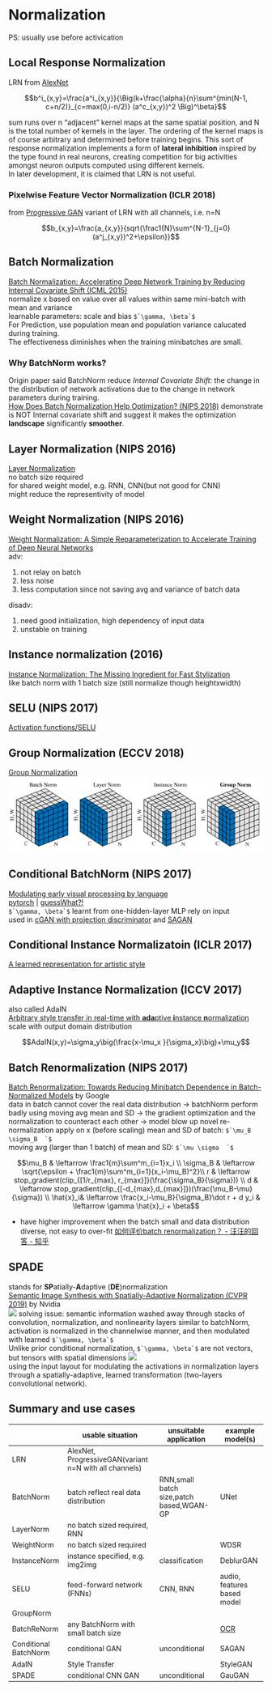 # Normalization
PS: usually use before activication
## Local Response Normalization
LRN from [AlexNet](/CNN/models.html#alexnet)  
```math
b^i_{x,y}=\frac{a^i_{x,y}}{\Big(k+\frac{\alpha}{n}\sum^{min(N-1, c+n/2)}_{c=max(0,i-n/2)} (a^c_{x,y})^2 \Big)^\beta}
```
sum runs over n “adjacent” kernel maps at the same spatial position, and N is the total number of kernels in the layer. The ordering of the kernel maps is of course arbitrary and determined before training begins. This sort of response normalization implements a form of **lateral inhibition** inspired by the type found in real neurons, creating competition for big activities amongst neuron outputs computed using different kernels.  
In later development, it is claimed that LRN is not useful.

### Pixelwise Feature Vector Normalization (ICLR 2018)
from [Progressive GAN](/GAN/GAN_image2image.html#progressive-gan-iclr-2018)
variant of LRN with all channels, i.e. n=N
```math
b_{x,y}=\frac{a_{x,y}}{sqrt{\frac1{N}\sum^{N-1}_{j=0}(a^j_{x,y})^2+\epsilon}}
```

## Batch Normalization
[Batch Normalization: Accelerating Deep Network Training by Reducing Internal Covariate Shift (ICML 2015)](https://arxiv.org/abs/1502.03167)  
normalize x based on value over all values within same mini-batch with mean and variance  
learnable parameters: scale and bias ``$`\gamma, \beta`$``  
For Prediction, use population mean and population variance calucated during training.  
The effectiveness diminishes when the training minibatches are small.  
### Why BatchNorm works?
Origin paper said BatchNorm reduce *Internal Covariate Shift*: the change in the distribution of network activations due to the change in network parameters during training.  
[How Does Batch Normalization Help Optimization? (NIPS 2018)](https://arxiv.org/abs/1805.11604) demonstrate is NOT Internal covariate shift and suggest it makes the optimization **landscape** significantly **smoother**. 

## Layer Normalization (NIPS 2016)
[Layer Normalization](https://arxiv.org/abs/1607.06450)  
no batch size required  
for shared weight model, e.g. RNN, CNN(but not good for CNN)  
might reduce the representivity of model  

## Weight Normalization (NIPS 2016)
[Weight Normalization: A Simple Reparameterization to Accelerate Training of Deep Neural Networks](https://arxiv.org/abs/1602.07868)  
adv: 
1. not relay on batch
1. less noise
1. less computation since not saving avg and variance of batch data  

disadv:
1. need good initialization, high dependency of input data  
1. unstable on training  

## Instance normalization (2016)
[Instance Normalization: The Missing Ingredient for Fast Stylization](https://arxiv.org/abs/1607.08022)  
like batch norm with 1 batch size (still normalize though heightxwidth)  

## SELU (NIPS 2017)
[Activation functions/SELU](activation_functions.html#selu-scaled-exponential-linear-unit-nips-2017)

## Group Normalization (ECCV 2018)
[Group Normalization](https://eccv2018.org/openaccess/content_ECCV_2018/papers/Yuxin_Wu_Group_Normalization_ECCV_2018_paper.pdf)  
![](img/group_norm_comparison.png)

## Conditional BatchNorm (NIPS 2017)
[Modulating early visual processing by language](https://papers.nips.cc/paper/7237-modulating-early-visual-processing-by-language.pdf)  
[pytorch](https://github.com/ap229997/Conditional-Batch-Norm) | [guessWhat?!](https://www.guesswhat.ai)  
``$`\gamma, \beta`$`` learnt from one-hidden-layer MLP rely on input  
used in [cGAN with projection discriminator](/GAN/GAN_representation_learning.html#projection-discriminator) and [SAGAN](/GAN/GAN_general.html#sagan-pmlr-2019)  

## Conditional Instance Normalizatoin (ICLR 2017)
[A learned representation for artistic style](https://arxiv.org/pdf/1610.07629.pdf)

## Adaptive Instance Normalization (ICCV 2017)
also called AdaIN  
[Arbitrary style transfer in real-time with **ada**ptive **i**nstance **n**ormalization](http://openaccess.thecvf.com/content_ICCV_2017/papers/Huang_Arbitrary_Style_Transfer_ICCV_2017_paper.pdf)  
scale with output domain distribution
```math
AdaIN(x,y)=\sigma_y\big(\frac{x-\mu_x }{\sigma_x}\big)+\mu_y
```

## Batch Renormalization (NIPS 2017)
[Batch Renormalization: Towards Reducing Minibatch Dependence in Batch-Normalized Models](https://arxiv.org/pdf/1702.03275.pdf) by Google  
data in batch cannot cover the real data distribution -> batchNorm perform badly
using moving avg mean and SD -> the gradient optimization and the normalization to counteract each other -> model blow up
novel re-normalization apply on x (before scaling)
mean and SD of batch: ``$`\mu_B \sigma_B  `$``  
moving avg (larger than 1 batch) of mean and SD: ``$`\mu \sigma  `$``  
```math
\mu_B    & \leftarrow \frac1{m}\sum^m_{i=1}x_i \\
\sigma_B & \leftarrow \sqrt{\epsilon + \frac1{m}\sum^m_{i=1}(x_i-\mu_B)^2}\\
r        & \leftarrow stop_gradient(clip_{[1/r_{max}, r_{max}]}(\frac{\sigma_B}{\sigma})) \\
d        & \leftarrow stop_gradient(clip_{[-d_{max},d_{max}]})(\frac{\mu_B-\mu}{\sigma})  \\
\hat{x}_i& \leftarrow \frac{x_i-\mu_B}{\sigma_B}\dot r + d
y_i      & \leftarrow \gamma \hat{x}_i + \beta
```
* have higher improvement when the batch small and data distribution diverse, not easy to over-fit
[如何评价batch renormalization？ - 汪汪的回答 - 知乎](https://www.zhihu.com/question/55890057/answer/267872896)

## SPADE
stands for **SP**atially-**A**daptive (**DE**)normalization  
[Semantic Image Synthesis with Spatially-Adaptive Normalization (CVPR 2019)](https://arxiv.org/abs/1903.07291) by Nvidia  
![](https://nvlabs.github.io/SPADE/images/teaser_high_res_uncompressed.png)
solving issue: semantic information washed away through stacks of convolution, normalization, and nonlinearity layers
similar to batchNorm, activation is normalized in the channelwise manner, and then modulated with learned ``$`\gamma, \beta`$``  
Unlike prior conditional normalization, ``$`\gamma, \beta`$`` are not vectors, but tensors with spatial dimensions
![](https://nvlabs.github.io/SPADE/images/method.png)  
using the input layout for modulating the activations in normalization layers through a spatially-adaptive, learned transformation (two-layers convolutional network). 

## Summary and use cases

|  |usable situation|unsuitable application | example model(s)|
|---|---|---|---|
LRN         |                                             AlexNet, ProgressiveGAN(variant n=N with all channels)
BatchNorm   |batch reflect real data distribution|RNN,small batch size,patch based,WGAN-GP|UNet
LayerNorm   |no batch sized required, RNN
WeightNorm  |no batch sized required | |WDSR|
InstanceNorm|instance specified, e.g. img2img|classification|DeblurGAN
SELU        |feed-forward network (FNNs)|CNN, RNN|audio, features based model
GroupNorm   |
BatchReNorm |any BatchNorm with small batch size||[OCR](https://arxiv.org/pdf/1812.11894.pdf)
Conditional BatchNorm|conditional GAN|unconditional|SAGAN
AdaIN       |Style Transfer ||StyleGAN
SPADE       |conditional CNN GAN|unconditional|GauGAN
